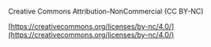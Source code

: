 Creative Commons Attribution-NonCommercial (CC BY-NC)

[https://creativecommons.org/licenses/by-nc/4.0/](https://creativecommons.org/licenses/by-nc/4.0/)
